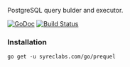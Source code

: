 PostgreSQL query bulder and executor.

[![GoDoc](https://godoc.org/syreclabs.com/go/prequel?status.svg)](https://godoc.org/syreclabs.com/go/prequel)
[![Build Status](https://travis-ci.org/syreclabs/prequel.svg?branch=master)](https://travis-ci.org/syreclabs/prequel)

### Installation

    go get -u syreclabs.com/go/prequel

